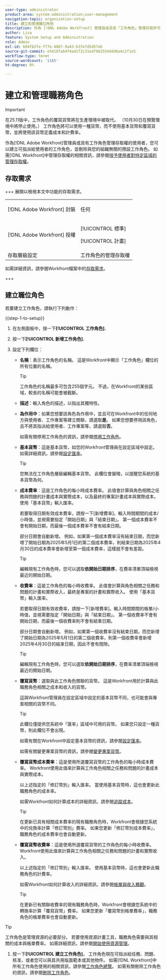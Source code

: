 ```yaml
---
user-type: administrator
product-area: system-administration;user-management
navigation-topic: organization-setup
title: 建立和管理職位角色
description: 作為 [!DNL Adobe Workfront] 管理員或具有「工作角色」管理存取許可權的使用者，您可以建立可指派給使用者的工作角色，並刪除與您的組織無關的預設工作角色。
author: Lisa
feature: System Setup and Administration
role: Admin
exl-id: 664fb2fe-ff7e-4807-9a43-b37e7d5d57eb
source-git-commit: e5416fab4f4ad1f2c31edf962554ddd6a4c2f1e5
workflow-type: tm+mt
source-wordcount: '1165'
ht-degree: 0%

---
```


# 建立和管理職務角色

<!-- Audited: 1/2024 -->

<!--DON'T DELETE, DRAFT OR HIDE THIS ARTICLE. IT IS LINKED TO THE PRODUCT, THROUGH THE CONTEXT SENSITIVE HELP LINKS.-->

>[!IMPORTANT]
>
>在25.11版中，工作角色的覆寫貨幣將在生產環境中被取代。 （10月30日在預覽環境中將停止使用。） 工作角色將可以使用一種貨幣，而不使用基本貨幣和覆寫貨幣，並將使用該貨幣定義成本和計費率。

作為[!DNL Adobe Workfront]管理員或具有工作角色管理存取權的使用者，您可以建立可指派給使用者的工作角色，並刪除與您的組織無關的預設工作角色。 如需[!DNL Workfront]中管理存取權的相關資訊，請參閱[授予使用者對特定區域的管理存取權](../../../administration-and-setup/add-users/configure-and-grant-access/grant-users-admin-access-certain-areas.md)。

## 存取需求

+++ 展開以檢視本文中功能的存取需求。

<table style="table-layout:auto"> 
 <col> 
 <col> 
 <tbody> 
  <tr> 
   <td>[!DNL Adobe Workfront] 封裝</td> 
   <td><p>任何</p></td> 
  </tr> 
  <tr> 
   <td>[!DNL Adobe Workfront] 授權</td> 
   <td><p>[!UICONTROL 標準]</p>
       <p>[!UICONTROL 計畫]</p></td>
  </tr> 
  <tr> 
   <td>存取層級設定</td> 
   <td>工作角色的管理存取權</td>
  </tr> 
 </tbody> 
</table>

如需詳細資訊，請參閱Workfront檔案中的[存取需求](/help/quicksilver/administration-and-setup/add-users/access-levels-and-object-permissions/access-level-requirements-in-documentation.md)。

+++

## 建立職位角色

若要建立工作角色，請執行下列動作：

{{step-1-to-setup}}

1. 在左側面板中，按一下&#x200B;**[!UICONTROL 工作角色].**
1. 按一下&#x200B;**[!UICONTROL 新增工作角色].**
1. 設定下列欄位：

   * **名稱**：表示工作角色的名稱。 這是Workfront中顯示「工作角色」欄位的所有位置的名稱。

     >[!TIP]
     >
     >工作角色的名稱最多可包含255個字元。 不過，在Workfront的某些區域，較長的名稱可能會被截斷。

   * **描述**：輸入角色的描述，以指出其獨特性。
   * **為作用中**：如果您想要該角色為作用中，並且可在Workfront中的任何地方與使用者、工作專案等建立關聯，請選取&#x200B;**是**。 如果您想要停用該角色，且不將其指派給使用者、工作專案等，請選取&#x200B;**否**。

     如需有關停用工作角色的資訊，請參閱[停用工作角色](/help/quicksilver/administration-and-setup/set-up-workfront/organizational-setup/deactivate-job-roles.md)。

   * **基本貨幣**：這是基本貨幣，如您的Workfront管理員在設定區域中設定。 如需詳細資訊，請參閱[設定匯率](/help/quicksilver/administration-and-setup/manage-workfront/exchange-rates/set-up-exchange-rates.md)。

     >[!TIP]
     >
     >您無法在工作角色層級編輯基本貨幣。 此欄位會變暗，以提醒您系統的基本貨幣為何。

   * **成本費率**：這是工作角色的每小時成本費率。 此值會計算與角色相關之任務與問題的計畫成本與實際成本，以及最終的專案計畫成本與實際成本。 使用「基本貨幣」輸入匯率。

     若要取得日期有效成本費率，請按一下[新增費率]。**&#x200B;** 輸入時間期間的成本/小時值，並視需要指定「開始日期」與「結束日期」。 第一個成本費率不會有開始日期，而最後一個成本費率不會有結束日期。

     部分日期會自動新增。 例如，如果第一個成本費率沒有結束日期，而您新增了開始日期為2025年5月1日的第二個成本費率，則結束日期為2025年4月30日的成本費率會新增至第一個成本費率，這樣就不會有差距。

     >[!TIP]
     >
     >編輯現有工作角色時，您可以選取&#x200B;**依開始日期排序**，在費率清單頂端檢視最近的開始日期。

   * **收費率**：這是工作角色的每小時收費率。 此值會計算與角色相關之任務和問題的計畫和實際收入，最終是專案的計畫和實際收入。 使用「基本貨幣」輸入匯率。

     若要取得日期有效收費率，請按一下[新增費率]。**&#x200B;** 輸入時間期間的帳單/小時值，並視需要指定「開始日期」與「結束日期」。 第一個收費率不會有開始日期，而最後一個收費率則不會有結束日期。

     部分日期會自動新增。 例如，如果第一個收費率沒有結束日期，而您新增了開始日期為2025年5月1日的第二個收費率，則第一個收費率會新增2025年4月30日的結束日期，因此不會有間隙。

     >[!TIP]
     >
     >編輯現有工作角色時，您可以選取&#x200B;**依開始日期排序**，在費率清單頂端檢視最近的開始日期。

   * **覆寫貨幣**：選取與此工作角色關聯的貨幣。 這是Workfront用於計算與此職務角色相關之成本和收入的貨幣。

     這與Workfront管理員在設定區域中設定的基本貨幣不同，也可能會與專案相關的貨幣不同。

     >[!TIP]
     >
     >此欄位僅提供您系統中「匯率」區域中可用的貨幣。 如果您只設定一種貨幣，則此欄位不會出現。

     如需有關在Workfront中設定基本貨幣的資訊，請參閱[設定匯率](/help/quicksilver/administration-and-setup/manage-workfront/exchange-rates/set-up-exchange-rates.md)。

     如需有關變更專案貨幣的資訊，請參閱[變更專案貨幣](/help/quicksilver/manage-work/projects/project-finances/change-project-currency.md)。

   * **覆寫貨幣成本費率**：這是使用所選覆寫貨幣的工作角色的每小時成本費率。 Workfront使用此值來計算與工作角色相關之任務和問題的計畫成本與實際成本。

     以上述指定的「修訂幣別」輸入匯率。 當使用基本貨幣時，這也會更新此職務角色的成本率。

     如需Workfront如何計算成本的詳細資訊，請參閱[追蹤成本](/help/quicksilver/manage-work/projects/project-finances/track-costs.md)。

     >[!TIP]
     >
     >在更新已具有相關成本費率的現有職務角色時，Workfront會根據您系統中的兌換率計算「修訂幣別」費率。 如果您更新「修訂幣別成本費率」，職務角色的成本費率也會自動更新。

   * **覆寫貨幣收費率**：這是使用所選覆寫貨幣的工作角色的每小時收費率。 Workfront使用此值來計算與工作角色相關之任務和問題的計畫和實際收入。

     以上述指定的「修訂幣別」輸入匯率。 使用基本貨幣時，這也會更新此職務角色的計費率。

     如需Workfront如何計算收入的詳細資訊，請參閱[帳單與收入概觀](/help/quicksilver/manage-work/projects/project-finances/billing-and-revenue-overview.md)。

     >[!TIP]
     >
     >在更新已有關聯收費率的現有職務角色時，Workfront會根據您系統中的轉換率計算「覆寫貨幣」費率。 如果您更新「覆寫幣別帳單費率」，職務角色的帳單費率也會自動更新。

<!--
   <table style="table-layout:auto"> 
    <col> 
    <col> 
    <tbody> 
     <tr> 
      <td role="rowheader">[!UICONTROL Name]</td> 
      <td> <p>Indicate a name for the job role. This is the name that displays everywhere in [!DNL Workfront] where the [!UICONTROL Job Role] field displays. </p> <p>Tip: The name of a job role may contain up to 255 characters. However, longer names might be truncated in certain areas of [!DNL Workfront]. </p> </td> 
     </tr>
     <tr> 
      <td role="rowheader">[!UICONTROL Description]</td> 
      <td>Enter a description for the role that indicates what is unique about it. </td> 
     </tr> 
     <tr data-mc-conditions=""> 
      <td role="rowheader"><span>[!UICONTROL Is Active]</span> </td> 
      <td> 
       <ul> 
        <li> <p>Select <b>[!UICONTROL Yes]</b> if you want the role to be active and available everywhere in [!DNL Workfront] to be associated with users, work items, etc. </p> </li> 
        <li> <p>Select <b>[!UICONTROL No]</b>, if you want the role to be deactivated and not available to assign to users, work items, etc. </p> </li> 
       </ul> <p><span>For information about deactivating job roles, see</span> <a href="../../../administration-and-setup/set-up-workfront/organizational-setup/deactivate-job-roles.md" class="MCXref xref">Deactivate job roles</a>. </p> </td> 
     </tr>
     <tr data-mc-conditions=""> 
      <td role="rowheader"><span>[!UICONTROL Base Currency]</span> </td> 
      <td> <p><span>This is the [!UICONTROL Base Currency], as set in the [!UICONTROL Setup] area by your Workfront administrator. For information, see</span> <a href="../../../administration-and-setup/manage-workfront/exchange-rates/set-up-exchange-rates.md" class="MCXref xref">Set up exchange rates</a> .</p> <p>Tip: <span>You cannot edit the [!UICONTROL Base Currency] at the job role level. This field is dimmed and serves as a reminder for what the base currency is for your system.</span> </p> </td> 
     </tr> 
     <tr> 
      <td role="rowheader">[!UICONTROL Cost Rate]</td> 
      <td><p>This is the cost per hour rate of the job role. This value calculates the planned and the actual costs of tasks and issues associated with the role, and ultimately the planned and actual costs of the projects. Enter the rate using the [!UICONTROL Base Currency].</p> 
      <p>For date effective cost rates, click <strong>[!UICONTROL Add Rate]</strong>. Enter the value of the cost/hour for the time period, and assign a [!UICONTROL Start Date] and [!UICONTROL End Date] as needed. The first cost rate will not have a start date and the last cost rate will not have an end date.</p> <p>Some dates are added automatically. For example, if the first cost rate does not have an end date, and you add a second cost rate with a start date of May 1, 2023, an end date of April 30, 2023 is added to the first cost rate so that no gaps exist.</p> <p>Tip: When editing an existing job role, you can select <strong>Sort by start date</strong> to see the most recent start date at the top of the rate list.</p></td> 
     </tr> 
     <tr> 
      <td role="rowheader">[!UICONTROL Billing Rate] </td> 
      <td><p>This is the billing per hour rate of the job role. This value calculates the planned and actual revenues of tasks and issues associated with the role, and ultimately the planned and actual revenues of the projects. Enter the rate using the [!UICONTROL Base Currency].</p> <p>For date effective billing rates, click <strong>[!UICONTROL Add Rate]</strong>. Enter the value of the billing/hour for the time period, and assign a [!UICONTROL Start Date] and [!UICONTROL End Date] as needed. The first billing rate will not have a start date and the last billing rate will not have an end date.</p> <p>Some dates are added automatically. For example, if the first billing rate does not have an end date, and you add a second with a start date of May 1, 2023, an end date of April 30, 2023 is added to the first billing rate so that no gaps exist.</p> <p>Tip: When editing an existing job role, you can select <strong>Sort by start date</strong> to see the most recent start date at the top of the rate list.</p> </td> 
     </tr> 
     <tr data-mc-conditions=""> 
      <td role="rowheader"><span>[!UICONTROL Override Currency]</span> </td> 
      <td>
        <p>Select a currency associated with this job role. This is the currency that [!DNL Workfront] uses for calculating costs and revenue associated with this job role. </p> 
        <p><span>This is different than the [!UICONTROL Base Currency] set up by your [!DNL Workfront] administrator in the [!UICONTROL Setup] area, and can be different than the currency associated with a project.</span> </p> 
        <p>Tip: Only currencies available in the [!UICONTROL Exchange Rates] area in your system are available in this field. If you only have one currency set up, this field is does not appear.</p> 
       <p><span>For information about setting up the [!UICONTROL Base Currency] in [!DNL Workfront], see</span> <a href="../../../administration-and-setup/manage-workfront/exchange-rates/set-up-exchange-rates.md" class="MCXref xref">Set up exchange rates</a>.</p> <p><span>For information about changing the currency of a project, see</span> <a href="../../../manage-work/projects/project-finances/change-project-currency.md" class="MCXref xref">Change the project currency</a>.</p> </td> 
     </tr> 
     <tr data-mc-conditions=""> 
      <td role="rowheader"><span>[!UICONTROL Override Currency Cost Rate]</span> </td> 
      <td>
        <p>This is the cost per hour rate of the job role using the selected [!UICONTROL Override Currency]. [!DNL Workfront] uses this value to calculate the planned and the actual costs of tasks and issues associated with the job role. </p> 
        <p><span>Enter the rate in the [!UICONTROL Override Currency] specified above. This also updates the Cost Rate for this job role when using the [!UICONTROL Base Currency].</span> </p> 
        <p>For information about how [!DNL Workfront] calculates cost, see <a href="../../../manage-work/projects/project-finances/track-costs.md" class="MCXref xref">Track costs</a>.</p> 
       <p>Tip: When updating an existing job role that already has a Cost Rate associated with it, [!DNL Workfront] calculates the [!UICONTROL Override Currency] rate based on the conversion rate in your system. If you update the [!UICONTROL Override Currency Cost Rate], the Cost Rate of the job role also updates automatically.</p> </td> 
     </tr> 
     <tr data-mc-conditions=""> 
      <td role="rowheader"><span>[!UICONTROL Override Currency Billing Rate]</span> </td> 
      <td>
        <p>This is the billing per hour rate of the job role using the selected [!UICONTROL Override Currency]. [!DNL Workfront] uses this value to calculate the planned and the actual revenue of tasks and issues associated with the job role. </p>
        <p><span>Enter the rate in the [!UICONTROL Override Currency] specified above. This also updates the Billing Rateate for this job role when using the [!UICONTROL Base Currency].</span> </p>
        <p>For information about how [!DNL Workfront] calculates revenue, see <a href="../../../manage-work/projects/project-finances/billing-and-revenue-overview.md" class="MCXref xref">Overview of Billing and Revenue</a>.</p>
        <p>Tip: When updating an existing job role that already has a Billing Rate associated with it, [!DNL Workfront] calculates the Override Currency rate based on the conversion rate in your system. If you update the Override Currency Billing Rate, the Billing Rate of the job role also updates automatically. </p>
       </td>
     </tr> 
    </tbody> 
   </table>
-->

>[!TIP]
>
>工作角色是管理資源的必要部分。 若要使用資源計畫工具，職務角色需要與其相關的成本與帳單費率。 如需詳細資訊，請參閱[開始使用資源管理](../../../resource-mgmt/resource-mgmt-overview/get-started-resource-management.md)。

1. 按一下&#x200B;**[!UICONTROL 建立工作角色]**。 工作角色現在可指派給任務、問題、核准，或者您可以與其共用版面範本或其他物件。 如需[!DNL Workfront]中所有工作角色使用的相關資訊，請參閱[工作角色總覽](../../../administration-and-setup/set-up-workfront/organizational-setup/job-role-overview.md)。 如需有關刪除工作角色的資訊，請參閱[刪除工作角色](../../../administration-and-setup/set-up-workfront/organizational-setup/delete-job-roles.md)。

<!--
<div data-mc-conditions="QuicksilverOrClassic.Draft mode">
<h2>Delete a job role</h2>
<ol data-mc-continue="false">
<li value="1">Click the <strong>Main Menu</strong> icon <img src="assets/main-menu-icon.png"> in the upper-right corner of Adobe Workfront, then click <strong>Setup</strong> <img src="assets/gear-icon-settings.png">.</li>
<li value="2">Click<strong>Job Roles.</strong></li>
<li value="3">Select the job role that you want to delete, then click <strong>Delete.</strong></li>
<li value="4">If there are any objects (users, tasks, issues) that are assigned to the job role, do one of the following:<br>
<ul>
<li><p><strong>Replace the job role with a different job role:</strong> Select the new job role from the drop-down list.</p><p>Any current and past resource allocations that are associated with the deleted job role are transferred to the job role that you select.</p><p>Users who have only one job role assigned to them are reassigned to the job role that you select; users who have a secondary job role assigned to them are not reassigned to the job role that you select.</p></li>
<li><p><strong>Delete the job role and its resource allocation:</strong> Select<strong>None</strong> from the drop-down list.</p><note type="important">
Deleting a job role deletes all current and past resource allocation related to that job role for all projects.
</note><p>​For example, if a task or issue is assigned to only that job role, the task or issue is unassigned after the job role is deleted.</p></li>
</ul></li>
<li value="5">Click  <strong>Yes, Delete It</strong>. </li>
</ol>
</div>
-->
